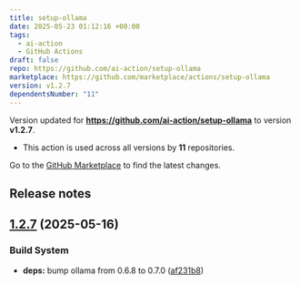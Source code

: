 ```yaml
---
title: setup-ollama
date: 2025-05-23 01:12:16 +00:00
tags:
  - ai-action
  - GitHub Actions
draft: false
repo: https://github.com/ai-action/setup-ollama
marketplace: https://github.com/marketplace/actions/setup-ollama
version: v1.2.7
dependentsNumber: "11"
---
```



Version updated for **https://github.com/ai-action/setup-ollama** to version **v1.2.7**.
- This action is used across all versions by **11** repositories.

Go to the [GitHub Marketplace](https://github.com/marketplace/actions/setup-ollama) to find the latest changes.

## Release notes

## [1.2.7](https://github.com/ai-action/setup-ollama/compare/v1.2.6...v1.2.7) (2025-05-16)

### Build System

* **deps:** bump ollama from 0.6.8 to 0.7.0 ([af231b8](https://github.com/ai-action/setup-ollama/commit/af231b86ccbbaae39f5ab10f5e228b9057e15e18))
